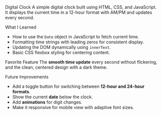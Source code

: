  Digital Clock
A simple digital clock built using HTML, CSS, and JavaScript.  
It displays the current time in a 12-hour format with AM/PM and updates every second.

 What I Learned
- How to use the `Date` object in JavaScript to fetch current time.
- Formatting time strings with leading zeros for consistent display.
- Updating the DOM dynamically using `innerText`.
- Basic CSS flexbox styling for centering content.

Favorite Feature
The **smooth time update** every second without flickering, and the clean, centered design with a dark theme.

Future Improvements
- Add a toggle button for switching between **12-hour and 24-hour formats**.
- Show the current **date** below the clock.
- Add **animations** for digit changes.
- Make it responsive for mobile view with adaptive font sizes.


